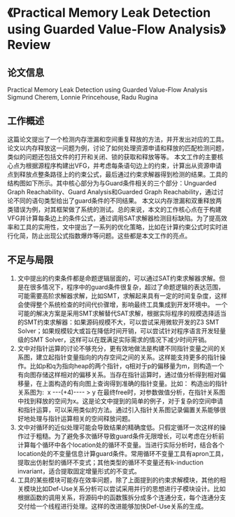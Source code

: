 # 《Practical Memory Leak Detection using Guarded Value-Flow Analysis》Review
## 论文信息
Practical Memory Leak Detection using Guarded Value-Flow Analysis
Sigmund Cherem, Lonnie Princehouse, Radu Rugina
## 工作概述
这篇论文提出了一个检测内存泄漏和空间重复释放的方法，并开发出对应的工具。论文以内存释放这一问题为例，讨论了如何处理资源申请和释放的匹配检测问题，类似的问题还包括文件的打开和关闭、锁的获取和释放等等。
本文工作的主要核心点为根据源程序构建出VFG，并考虑每条语句边上的约束，计算出从资源申请点到释放点整条路径上的约束公式，最后通过约束求解器得到检测的结果。工具的结构图如下所示。其中核心部分为与Guard条件相关的三个部分：Unguarded Graph Reachability、Guard Analysis和Guarded Graph Reachability，通过讨论不同的语句类型给出了guard条件的不同结果。
本文以内存泄漏和双重释放两类错误为例，对其框架做了系统的测试。总的来说，本文的工作核心点在于构建VFG并计算每条边上的条件公式，通过调用SAT求解器检测目标缺陷。为了提高效率和工具的实用性，文中提出了一系列的优化策略，比如在计算约束公式时实时进行化简，防止出现公式指数爆炸等问题。这些都是本文工作的亮点。
## 不足与局限
1. 文中提出的约束条件都是命题逻辑层面的，可以通过SAT约束求解器求解。但是在很多情况下，程序中的guard条件很复杂，超过了命题逻辑的表达范围，可能需要高阶求解器求解，比如SMT，求解起来具有一定的时间复杂度，这样会使得整个系统检查的时间代价骤增，影响最终工具集成到开发环境中。
一个可能的解决方案是采用SMT求解替代SAT求解，根据实际程序的规模选择适当的SMT约束求解器：如果源码规模不大，可以尝试采用微软开发的Z3 SMT Solver；如果规模较大或旨在降低时间开销，可以尝试针对程序语言开发轻量级的SMT Solver，这样可以在既满足实际需求的情况下减少时间开销。
2. 文中对指针运算的讨论不够充分，更有效地做法是构建不同指针变量之间的关系图，建立起指针变量指向的内存空间之间的关系。这样能支持更多的指针操作。比如p和q为指向heap的两个指针，q相对于p的偏移量为m，则构造一个有向图存储这样相对的偏移关系。当存在指针运算时，通过值分析得到相对偏移量，在上面构造的有向图上查询得到准确的指针变量。比如：
构造出的指针关系图为:
   ​                  x ---(+4)---- > y
在最终free时，对参数做值分析，在指针关系图中找到释放的空间为x。这是论文中提到的简单的例子，对于复杂的空间申请和指针运算，可以采用类似的方法。通过引入指针关系图记录偏置关系能够很好地处理与指针运算相关的空间释放问题。
3. 文中对循环的近似处理可能会导致结果的精确度低。只假定循环一次这样的操作过于粗糙。为了避免多次循环导致guard条件无限增长，可以考虑在分析前计算每个循环中各个location处的循环不变量。当进行实际分析时，结合各个location处的不变量信息计算guard条件。常用循环不变量工具有apron工具，提取出仿射型的循环不变式；其他类型的循环不变量还有k-induction invariant，适合提取固定增量形式的不变式。
4. 工具的某些模块可能存在效率问题，除了上面提到的约束求解模块，其他的相关模块比如Def-Use关系分析可以尝试采用并行的思想进行子模块设计。比如根据函数的调用关系，将源码中的函数簇拆分成多个连通分支，每个连通分支交付给一个线程进行处理。这样的改进能够加快Def-Use关系的生成。


